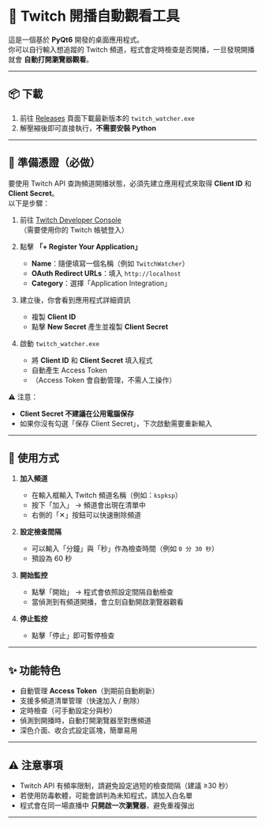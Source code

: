 # 🎥 Twitch 開播自動觀看工具

這是一個基於 **PyQt6** 開發的桌面應用程式。  
你可以自行輸入想追蹤的 Twitch 頻道，程式會定時檢查是否開播，一旦發現開播就會 **自動打開瀏覽器觀看**。

---

## 📦 下載

1. 前往 [Releases](../../releases) 頁面下載最新版本的 `twitch_watcher.exe`  
2. 解壓縮後即可直接執行，**不需要安裝 Python**  

---

## 🔑 準備憑證（必做）

要使用 Twitch API 查詢頻道開播狀態，必須先建立應用程式來取得 **Client ID** 和 **Client Secret**。  
以下是步驟：

1. 前往 [Twitch Developer Console](https://dev.twitch.tv/console/apps)  
   （需要使用你的 Twitch 帳號登入）

2. 點擊 **「+ Register Your Application」**  
   - **Name**：隨便填寫一個名稱（例如 `TwitchWatcher`）  
   - **OAuth Redirect URLs**：填入 `http://localhost`  
   - **Category**：選擇「Application Integration」  

3. 建立後，你會看到應用程式詳細資訊  
   - 複製 **Client ID**  
   - 點擊 **New Secret** 產生並複製 **Client Secret**

4. 啟動 `twitch_watcher.exe`  
   - 將 **Client ID** 和 **Client Secret** 填入程式  
   - 自動產生 Access Token  
   - （Access Token 會自動管理，不需人工操作）

⚠ 注意：  
- **Client Secret 不建議在公用電腦保存**  
- 如果你沒有勾選「保存 Client Secret」，下次啟動需要重新輸入  

---

## 🚀 使用方式

1. **加入頻道**  
   - 在輸入框輸入 Twitch 頻道名稱（例如：`kspksp`）  
   - 按下「加入」 → 頻道會出現在清單中  
   - 右側的「✕」按鈕可以快速刪除頻道  

2. **設定檢查間隔**  
   - 可以輸入「分鐘」與「秒」作為檢查時間（例如 `0 分 30 秒`）  
   - 預設為 60 秒  

3. **開始監控**  
   - 點擊「開始」 → 程式會依照設定間隔自動檢查  
   - 當偵測到有頻道開播，會立刻自動開啟瀏覽器觀看  

4. **停止監控**  
   - 點擊「停止」即可暫停檢查  

---

## ✨ 功能特色

- 自動管理 **Access Token**（到期前自動刷新）  
- 支援多頻道清單管理（快速加入 / 刪除）  
- 定時檢查（可手動設定分與秒）  
- 偵測到開播時，自動打開瀏覽器至對應頻道  
- 深色介面、收合式設定區塊，簡單易用  

---

## ⚠ 注意事項

- Twitch API 有頻率限制，請避免設定過短的檢查間隔（建議 ≥30 秒）  
- 若使用防毒軟體，可能會誤判為未知程式，請加入白名單  
- 程式會在同一場直播中 **只開啟一次瀏覽器**，避免重複彈出  

---
